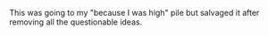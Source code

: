 This was going to my "because I was high" pile but salvaged it after removing all the questionable ideas.
